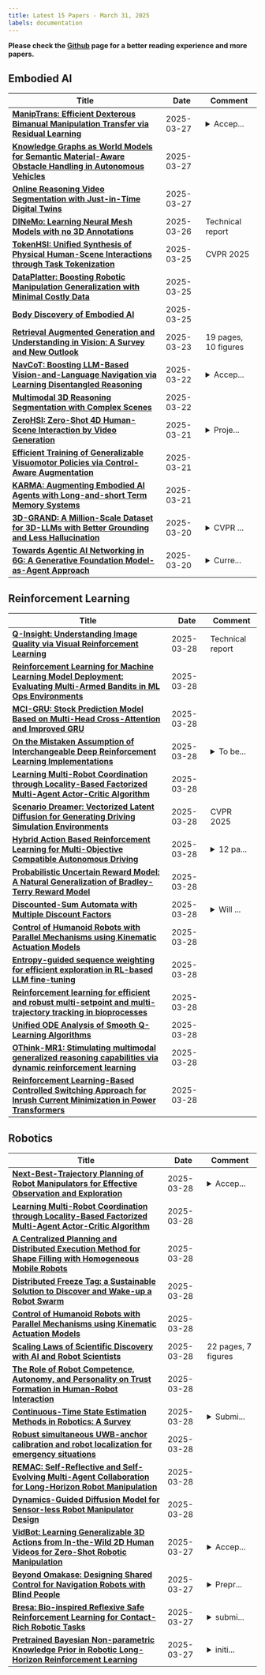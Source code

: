 ```yaml
---
title: Latest 15 Papers - March 31, 2025
labels: documentation
---
```

**Please check the [Github](https://github.com/zezhishao/MTS_Daily_ArXiv) page for a better reading experience and more papers.**

## Embodied AI
| **Title** | **Date** | **Comment** |
| --- | --- | --- |
| **[ManipTrans: Efficient Dexterous Bimanual Manipulation Transfer via Residual Learning](http://arxiv.org/abs/2503.21860v1)** | 2025-03-27 | <details><summary>Accep...</summary><p>Accepted to CVPR 2025</p></details> |
| **[Knowledge Graphs as World Models for Semantic Material-Aware Obstacle Handling in Autonomous Vehicles](http://arxiv.org/abs/2503.21232v1)** | 2025-03-27 |  |
| **[Online Reasoning Video Segmentation with Just-in-Time Digital Twins](http://arxiv.org/abs/2503.21056v1)** | 2025-03-27 |  |
| **[DINeMo: Learning Neural Mesh Models with no 3D Annotations](http://arxiv.org/abs/2503.20220v1)** | 2025-03-26 | Technical report |
| **[TokenHSI: Unified Synthesis of Physical Human-Scene Interactions through Task Tokenization](http://arxiv.org/abs/2503.19901v1)** | 2025-03-25 | CVPR 2025 |
| **[DataPlatter: Boosting Robotic Manipulation Generalization with Minimal Costly Data](http://arxiv.org/abs/2503.19516v1)** | 2025-03-25 |  |
| **[Body Discovery of Embodied AI](http://arxiv.org/abs/2503.19941v1)** | 2025-03-25 |  |
| **[Retrieval Augmented Generation and Understanding in Vision: A Survey and New Outlook](http://arxiv.org/abs/2503.18016v1)** | 2025-03-23 | 19 pages, 10 figures |
| **[NavCoT: Boosting LLM-Based Vision-and-Language Navigation via Learning Disentangled Reasoning](http://arxiv.org/abs/2403.07376v2)** | 2025-03-22 | <details><summary>Accep...</summary><p>Accepted by TPAMI 2025</p></details> |
| **[Multimodal 3D Reasoning Segmentation with Complex Scenes](http://arxiv.org/abs/2411.13927v2)** | 2025-03-22 |  |
| **[ZeroHSI: Zero-Shot 4D Human-Scene Interaction by Video Generation](http://arxiv.org/abs/2412.18600v2)** | 2025-03-21 | <details><summary>Proje...</summary><p>Project website: https://awfuact.github.io/zerohsi/ The first two authors contribute equally</p></details> |
| **[Efficient Training of Generalizable Visuomotor Policies via Control-Aware Augmentation](http://arxiv.org/abs/2401.09258v2)** | 2025-03-21 |  |
| **[KARMA: Augmenting Embodied AI Agents with Long-and-short Term Memory Systems](http://arxiv.org/abs/2409.14908v2)** | 2025-03-21 |  |
| **[3D-GRAND: A Million-Scale Dataset for 3D-LLMs with Better Grounding and Less Hallucination](http://arxiv.org/abs/2406.05132v3)** | 2025-03-20 | <details><summary>CVPR ...</summary><p>CVPR 2025. Project website: https://3d-grand.github.io</p></details> |
| **[Towards Agentic AI Networking in 6G: A Generative Foundation Model-as-Agent Approach](http://arxiv.org/abs/2503.15764v1)** | 2025-03-20 | <details><summary>Curre...</summary><p>Currently under revision at IEEE Communications Magazine</p></details> |

## Reinforcement Learning
| **Title** | **Date** | **Comment** |
| --- | --- | --- |
| **[Q-Insight: Understanding Image Quality via Visual Reinforcement Learning](http://arxiv.org/abs/2503.22679v1)** | 2025-03-28 | Technical report |
| **[Reinforcement Learning for Machine Learning Model Deployment: Evaluating Multi-Armed Bandits in ML Ops Environments](http://arxiv.org/abs/2503.22595v1)** | 2025-03-28 |  |
| **[MCI-GRU: Stock Prediction Model Based on Multi-Head Cross-Attention and Improved GRU](http://arxiv.org/abs/2410.20679v2)** | 2025-03-28 |  |
| **[On the Mistaken Assumption of Interchangeable Deep Reinforcement Learning Implementations](http://arxiv.org/abs/2503.22575v1)** | 2025-03-28 | <details><summary>To be...</summary><p>To be published in the 47th International Conference on Software Engineering (ICSE 2025)</p></details> |
| **[Learning Multi-Robot Coordination through Locality-Based Factorized Multi-Agent Actor-Critic Algorithm](http://arxiv.org/abs/2503.18816v2)** | 2025-03-28 |  |
| **[Scenario Dreamer: Vectorized Latent Diffusion for Generating Driving Simulation Environments](http://arxiv.org/abs/2503.22496v1)** | 2025-03-28 | CVPR 2025 |
| **[Hybrid Action Based Reinforcement Learning for Multi-Objective Compatible Autonomous Driving](http://arxiv.org/abs/2501.08096v2)** | 2025-03-28 | <details><summary>12 pa...</summary><p>12 pages, 9 figures, 5 tables</p></details> |
| **[Probabilistic Uncertain Reward Model: A Natural Generalization of Bradley-Terry Reward Model](http://arxiv.org/abs/2503.22480v1)** | 2025-03-28 |  |
| **[Discounted-Sum Automata with Multiple Discount Factors](http://arxiv.org/abs/2307.08780v4)** | 2025-03-28 | <details><summary>Will ...</summary><p>Will be published in LMCS. The article extends arXiv:2301.04086</p></details> |
| **[Control of Humanoid Robots with Parallel Mechanisms using Kinematic Actuation Models](http://arxiv.org/abs/2503.22459v1)** | 2025-03-28 |  |
| **[Entropy-guided sequence weighting for efficient exploration in RL-based LLM fine-tuning](http://arxiv.org/abs/2503.22456v1)** | 2025-03-28 |  |
| **[Reinforcement learning for efficient and robust multi-setpoint and multi-trajectory tracking in bioprocesses](http://arxiv.org/abs/2503.22409v1)** | 2025-03-28 |  |
| **[Unified ODE Analysis of Smooth Q-Learning Algorithms](http://arxiv.org/abs/2404.14442v3)** | 2025-03-28 |  |
| **[OThink-MR1: Stimulating multimodal generalized reasoning capabilities via dynamic reinforcement learning](http://arxiv.org/abs/2503.16081v2)** | 2025-03-28 |  |
| **[Reinforcement Learning-Based Controlled Switching Approach for Inrush Current Minimization in Power Transformers](http://arxiv.org/abs/2503.11398v2)** | 2025-03-28 |  |

## Robotics
| **Title** | **Date** | **Comment** |
| --- | --- | --- |
| **[Next-Best-Trajectory Planning of Robot Manipulators for Effective Observation and Exploration](http://arxiv.org/abs/2503.22588v1)** | 2025-03-28 | <details><summary>Accep...</summary><p>Accepted for publication at the IEEE International Conference on Robotics and Automation (ICRA), 2025</p></details> |
| **[Learning Multi-Robot Coordination through Locality-Based Factorized Multi-Agent Actor-Critic Algorithm](http://arxiv.org/abs/2503.18816v2)** | 2025-03-28 |  |
| **[A Centralized Planning and Distributed Execution Method for Shape Filling with Homogeneous Mobile Robots](http://arxiv.org/abs/2503.22522v1)** | 2025-03-28 |  |
| **[Distributed Freeze Tag: a Sustainable Solution to Discover and Wake-up a Robot Swarm](http://arxiv.org/abs/2503.22521v1)** | 2025-03-28 |  |
| **[Control of Humanoid Robots with Parallel Mechanisms using Kinematic Actuation Models](http://arxiv.org/abs/2503.22459v1)** | 2025-03-28 |  |
| **[Scaling Laws of Scientific Discovery with AI and Robot Scientists](http://arxiv.org/abs/2503.22444v1)** | 2025-03-28 | 22 pages, 7 figures |
| **[The Role of Robot Competence, Autonomy, and Personality on Trust Formation in Human-Robot Interaction](http://arxiv.org/abs/2503.04296v2)** | 2025-03-28 |  |
| **[Continuous-Time State Estimation Methods in Robotics: A Survey](http://arxiv.org/abs/2411.03951v2)** | 2025-03-28 | <details><summary>Submi...</summary><p>Submitted to IEEE Transactions on Robotics (T-RO)</p></details> |
| **[Robust simultaneous UWB-anchor calibration and robot localization for emergency situations](http://arxiv.org/abs/2503.22272v1)** | 2025-03-28 |  |
| **[REMAC: Self-Reflective and Self-Evolving Multi-Agent Collaboration for Long-Horizon Robot Manipulation](http://arxiv.org/abs/2503.22122v1)** | 2025-03-28 |  |
| **[Dynamics-Guided Diffusion Model for Sensor-less Robot Manipulator Design](http://arxiv.org/abs/2402.15038v2)** | 2025-03-28 |  |
| **[VidBot: Learning Generalizable 3D Actions from In-the-Wild 2D Human Videos for Zero-Shot Robotic Manipulation](http://arxiv.org/abs/2503.07135v2)** | 2025-03-27 | <details><summary>Accep...</summary><p>Accepted to CVPR 2025</p></details> |
| **[Beyond Omakase: Designing Shared Control for Navigation Robots with Blind People](http://arxiv.org/abs/2503.21997v1)** | 2025-03-27 | <details><summary>Prepr...</summary><p>Preprint, ACM CHI Conference on Human Factors in Computing Systems (CHI 2025)</p></details> |
| **[Bresa: Bio-inspired Reflexive Safe Reinforcement Learning for Contact-Rich Robotic Tasks](http://arxiv.org/abs/2503.21989v1)** | 2025-03-27 | <details><summary>submi...</summary><p>submitted to IEEE RA-L</p></details> |
| **[Pretrained Bayesian Non-parametric Knowledge Prior in Robotic Long-Horizon Reinforcement Learning](http://arxiv.org/abs/2503.21975v1)** | 2025-03-27 | <details><summary>initi...</summary><p>initial upload 8 pages</p></details> |

